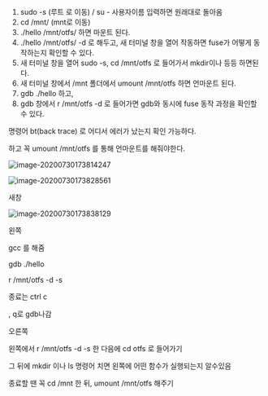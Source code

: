 1. sudo -s (루트 로 이동) / su - 사용자이름  입력하면 원래대로 돌아옴
2. cd /mnt/ (mnt로 이동)
3. ./hello /mnt/otfs/ 하면 마운트 된다.
4. ./hello /mnt/otfs/ -d 로 해두고, 새 터미널 창을 열어 작동하면 fuse가 어떻게 동작하는지 확인할 수 있다.
5. 새 터미널 창을 열어 sudo -s, cd /mnt/otfs 로 들어가서 mkdir이나 등등 하면된다.
6. 새 터미널 창에서 /mnt 폴더에서 umount /mnt/otfs 하면 언마운트 된다.
7. gdb ./hello 하고,
8. gdb 창에서 r /mnt/otfs -d 로 들어가면 gdb와 동시에 fuse 동작 과정을 확인할 수 있다.

명령어 bt(back trace) 로 어디서 에러가 났는지 확인 가능하다.

하고 꼭 umount /mnt/otfs 를 통해 언마운트를 해줘야한다.

![image-20200730173814247](C:\Users\win\AppData\Roaming\Typora\typora-user-images\image-20200730173814247.png)

![image-20200730173828561](C:\Users\win\AppData\Roaming\Typora\typora-user-images\image-20200730173828561.png)



새창

![image-20200730173838129](C:\Users\win\AppData\Roaming\Typora\typora-user-images\image-20200730173838129.png)





왼쪽

gcc 를 해줌

gdb ./hello

r /mnt/otfs -d -s

종료는 ctrl c

, q로 gdb나감



오른쪽

왼쪽에서 r /mnt/otfs -d -s 한 다음에 cd otfs  로 들어가기 

그 뒤에 mkdir 이나 ls 명령어 치면 왼쪽에 어떤 함수가 실행되는지 알수있음

종료할 땐 꼭 cd /mnt 한 뒤, umount /mnt/otfs 해주기 
